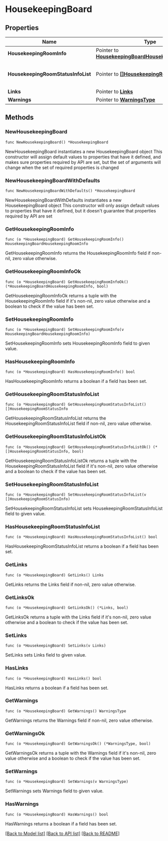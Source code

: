 # HousekeepingBoard

## Properties

Name | Type | Description | Notes
------------ | ------------- | ------------- | -------------
**HousekeepingRoomInfo** | Pointer to [**HousekeepingBoardHousekeepingRoomInfo**](HousekeepingBoardHousekeepingRoomInfo.md) |  | [optional] 
**HousekeepingRoomStatusInfoList** | Pointer to [**[]HousekeepingRoomStatusInfo**](HousekeepingRoomStatusInfo.md) | Collection of Housekeeping Room Status Information. | [optional] 
**Links** | Pointer to [**Links**](Links.md) |  | [optional] 
**Warnings** | Pointer to [**WarningsType**](WarningsType.md) |  | [optional] 

## Methods

### NewHousekeepingBoard

`func NewHousekeepingBoard() *HousekeepingBoard`

NewHousekeepingBoard instantiates a new HousekeepingBoard object
This constructor will assign default values to properties that have it defined,
and makes sure properties required by API are set, but the set of arguments
will change when the set of required properties is changed

### NewHousekeepingBoardWithDefaults

`func NewHousekeepingBoardWithDefaults() *HousekeepingBoard`

NewHousekeepingBoardWithDefaults instantiates a new HousekeepingBoard object
This constructor will only assign default values to properties that have it defined,
but it doesn't guarantee that properties required by API are set

### GetHousekeepingRoomInfo

`func (o *HousekeepingBoard) GetHousekeepingRoomInfo() HousekeepingBoardHousekeepingRoomInfo`

GetHousekeepingRoomInfo returns the HousekeepingRoomInfo field if non-nil, zero value otherwise.

### GetHousekeepingRoomInfoOk

`func (o *HousekeepingBoard) GetHousekeepingRoomInfoOk() (*HousekeepingBoardHousekeepingRoomInfo, bool)`

GetHousekeepingRoomInfoOk returns a tuple with the HousekeepingRoomInfo field if it's non-nil, zero value otherwise
and a boolean to check if the value has been set.

### SetHousekeepingRoomInfo

`func (o *HousekeepingBoard) SetHousekeepingRoomInfo(v HousekeepingBoardHousekeepingRoomInfo)`

SetHousekeepingRoomInfo sets HousekeepingRoomInfo field to given value.

### HasHousekeepingRoomInfo

`func (o *HousekeepingBoard) HasHousekeepingRoomInfo() bool`

HasHousekeepingRoomInfo returns a boolean if a field has been set.

### GetHousekeepingRoomStatusInfoList

`func (o *HousekeepingBoard) GetHousekeepingRoomStatusInfoList() []HousekeepingRoomStatusInfo`

GetHousekeepingRoomStatusInfoList returns the HousekeepingRoomStatusInfoList field if non-nil, zero value otherwise.

### GetHousekeepingRoomStatusInfoListOk

`func (o *HousekeepingBoard) GetHousekeepingRoomStatusInfoListOk() (*[]HousekeepingRoomStatusInfo, bool)`

GetHousekeepingRoomStatusInfoListOk returns a tuple with the HousekeepingRoomStatusInfoList field if it's non-nil, zero value otherwise
and a boolean to check if the value has been set.

### SetHousekeepingRoomStatusInfoList

`func (o *HousekeepingBoard) SetHousekeepingRoomStatusInfoList(v []HousekeepingRoomStatusInfo)`

SetHousekeepingRoomStatusInfoList sets HousekeepingRoomStatusInfoList field to given value.

### HasHousekeepingRoomStatusInfoList

`func (o *HousekeepingBoard) HasHousekeepingRoomStatusInfoList() bool`

HasHousekeepingRoomStatusInfoList returns a boolean if a field has been set.

### GetLinks

`func (o *HousekeepingBoard) GetLinks() Links`

GetLinks returns the Links field if non-nil, zero value otherwise.

### GetLinksOk

`func (o *HousekeepingBoard) GetLinksOk() (*Links, bool)`

GetLinksOk returns a tuple with the Links field if it's non-nil, zero value otherwise
and a boolean to check if the value has been set.

### SetLinks

`func (o *HousekeepingBoard) SetLinks(v Links)`

SetLinks sets Links field to given value.

### HasLinks

`func (o *HousekeepingBoard) HasLinks() bool`

HasLinks returns a boolean if a field has been set.

### GetWarnings

`func (o *HousekeepingBoard) GetWarnings() WarningsType`

GetWarnings returns the Warnings field if non-nil, zero value otherwise.

### GetWarningsOk

`func (o *HousekeepingBoard) GetWarningsOk() (*WarningsType, bool)`

GetWarningsOk returns a tuple with the Warnings field if it's non-nil, zero value otherwise
and a boolean to check if the value has been set.

### SetWarnings

`func (o *HousekeepingBoard) SetWarnings(v WarningsType)`

SetWarnings sets Warnings field to given value.

### HasWarnings

`func (o *HousekeepingBoard) HasWarnings() bool`

HasWarnings returns a boolean if a field has been set.


[[Back to Model list]](../README.md#documentation-for-models) [[Back to API list]](../README.md#documentation-for-api-endpoints) [[Back to README]](../README.md)


